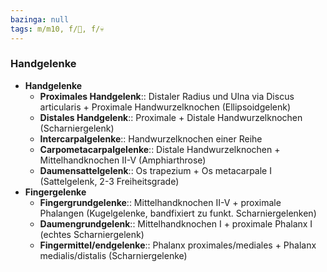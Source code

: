 ```yaml
---
bazinga: null
tags: m/m10, f/🦴, f/💀
---
```

### Handgelenke 
- **Handgelenke**
	- **Proximales Handgelenk**:: Distaler Radius und Ulna via Discus articularis + Proximale Handwurzelknochen (Ellipsoidgelenk)
	- **Distales Handgelenk**:: Proximale + Distale Handwurzelknochen (Scharniergelenk)
	- **Intercarpalgelenke**:: Handwurzelknochen einer Reihe
	- **Carpometacarpalgelenke**:: Distale Handwurzelknochen + Mittelhandknochen II-V (Amphiarthrose)
	- **Daumensattelgelenk**:: Os trapezium + Os metacarpale I (Sattelgelenk, 2-3 Freiheitsgrade)
- **Fingergelenke**
	- **Fingergrundgelenke**:: Mittelhandknochen II-V + proximale Phalangen (Kugelgelenke, bandfixiert zu funkt. Scharniergelenken)
	- **Daumengrundgelenk**:: Mittelhandknochen I + proximale Phalanx I (echtes Scharniergelenk)
	- **Fingermittel/endgelenke**:: Phalanx proximales/mediales + Phalanx medialis/distalis (Scharniergelenke)